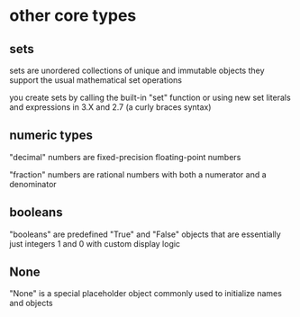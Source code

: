 other core types
================

sets 
----

sets are unordered collections of unique and immutable objects
they support the usual mathematical set operations

you create sets by calling the built-in "set" function or using 
new set literals and expressions in 3.X and 2.7 
(a curly braces syntax)

 
numeric types
-------------

"decimal" numbers are fixed-precision floating-point numbers

"fraction" numbers are rational numbers with both a numerator
and a denominator


booleans
--------

"booleans" are predefined "True" and "False" objects 
that are essentially just integers 1 and 0 
with custom display logic


None
----

"None" is a special placeholder object commonly used to initialize
names and objects
